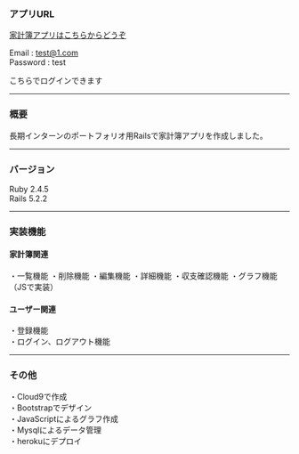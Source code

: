 ### アプリURL
[家計簿アプリはこちらからどうぞ](https://serene-cove-63742.herokuapp.com/login)

Email : test@1.com  
Password : test

こちらでログインできます
***


### 概要
長期インターンのポートフォリオ用Railsで家計簿アプリを作成しました。
***
### バージョン
Ruby 2.4.5  
Rails 5.2.2
***
### 実装機能

#### 家計簿関連
・一覧機能
・削除機能
・編集機能
・詳細機能
・収支確認機能
・グラフ機能（JSで実装）

#### ユーザー関連
・登録機能  
・ログイン、ログアウト機能  
***
### その他
・Cloud9で作成  
・Bootstrapでデザイン  
・JavaScriptによるグラフ作成  
・Mysqlによるデータ管理  
・herokuにデプロイ
